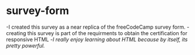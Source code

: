 # survey-form
-I created this survey as a near replica of the freeCodeCamp survey form.
-creating this survey is part of the requirments to obtain the certification for responsive HTML
-*I really enjoy learning about HTML because by itself, its pretty powerful.*
